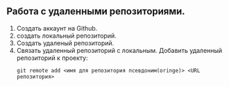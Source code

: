## **Работа с удаленными репозиториями.**

1. Создать аккаунт на Github.
2. создать локальный репозиторий.
3. Создать удаленый репозиторий.
4. Связать удаленный репозиторий с локальным.
   Добавить удаленный репозиторий к проекту:
   ```
   git remote add <имя для репозитория псевдоним(oringe)> <URL репозитория>
   ```
